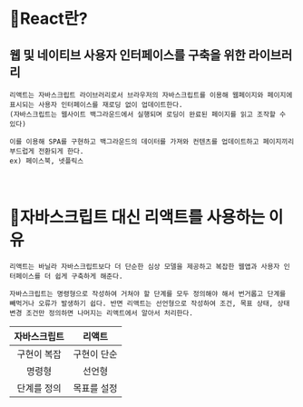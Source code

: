 # 📘React란?

## 웹 및 네이티브 사용자 인터페이스를 구축을 위한 라이브러리

    리액트는 자바스크립트 라이브러리로서 브라우저의 자바스크립트를 이용해 웹페이지와 페이지에 표시되는 사용자 인터페이스를 재로딩 없이 업데이트한다.
    (자바스크립트는 웹사이트 백그라운드에서 실행되며 로딩이 완료된 페이지를 읽고 조작할 수 있다)

    이를 이용해 SPA를 구현하고 백그라운드의 데이터를 가져와 컨텐츠를 업데이트하고 페이지끼리 부드럽게 전환되게 한다.
    ex) 페이스북, 넷플릭스

<br>

# 📙자바스크립트 대신 리액트를 사용하는 이유

    리액트는 바닐라 자바스크립트보다 더 단순한 심상 모델을 제공하고 복잡한 웹앱과 사용자 인터페이스를 더 쉽게 구축하게 해준다.

    자바스크립트는 명령형으로 작성하여 거쳐야 할 단계를 모두 정의해야 해서 번거롭고 단계를 빼먹거나 오류가 발생하기 쉽다. 반면 리액트는 선언형으로 작성하여 조건, 목표 상태, 상태 변경 조건만 정의하면 나머지는 리액트에서 알아서 처리한다.

| 자바스크립트 |   리액트    |
| :----------: | :---------: |
| 구현이 복잡  | 구현이 단순 |
|    명령형    |   선언형    |
| 단계를 정의  | 목표를 설정 |

